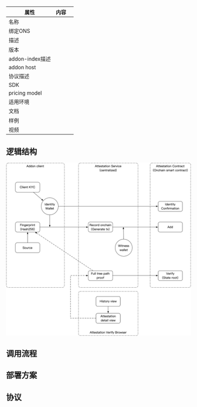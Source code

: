 | 属性            | 内容 |      |
| --------------- | ---- | ---- |
| 名称            |      |      |
| 绑定ONS         |      |      |
| 描述            |      |      |
| 版本            |      |      |
| addon-index描述 |      |      |
| addon host      |      |      |
| 协议描述        |      |      |
| SDK             |      |      |
| pricing model   |      |      |
| 适用环境        |      |      |
| 文档            |      |      |
| 样例            |      |      |
| 视频            |      |      |

## 逻辑结构

![overview](./res/overview.png)

## 调用流程



## 部署方案



## 协议

